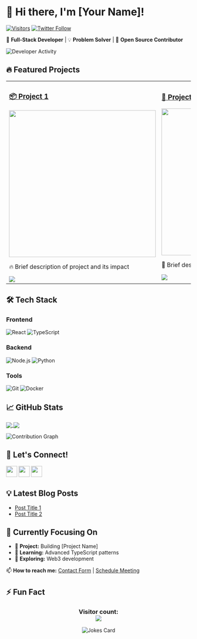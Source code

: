 # 👋 Hi there, I'm [Your Name]! 

[![Visitors](https://api.visitorbadge.io/api/visitors?path=https%3A%2F%2Fgithub.com%2F{username}%2F{username}&label=VISITORS&labelColor=%23555555&countColor=%23ffffff)](https://visitorbadge.io/status?path=https%3A%2F%2Fgithub.com%2F{username})
[![Twitter Follow](https://img.shields.io/twitter/follow/{handle}?style=social)](https://twitter.com/{handle})

🎯 **Full-Stack Developer** | 💡 **Problem Solver** | 🚀 **Open Source Contributor**

![Developer Activity](https://media.giphy.com/media/ZVik7pBtu9dNS/giphy.gif) <!-- Replace with relevant GIF -->

## 🔥 **Featured Projects**

<table>
  <tr>
    <td width="50%">
      <h3><a href="PROJECT_URL">📦 Project 1</a></h3>
      <img src="PROJECT_BANNER_URL" width="400">
      <p>🔥 Brief description of project and its impact</p>
      <img src="https://img.shields.io/badge/Tech-React-informational?style=flat&logo=react&logoColor=61DAFB&color=2D333B">
    </td>
    <td width="50%">
      <h3><a href="PROJECT_URL">🚀 Project 2</a></h3>
      <img src="PROJECT_BANNER_URL" width="400">
      <p>🌟 Brief description of project and key features</p>
      <img src="https://img.shields.io/badge/Tech-Node.js-success?style=flat&logo=node.js&logoColor=339933&color=2D333B">
    </td>
  </tr>
</table>

## 🛠️ **Tech Stack**

### **Frontend**
![React](https://img.shields.io/badge/-React-61DAFB?logo=react&logoColor=white)
![TypeScript](https://img.shields.io/badge/-TypeScript-3178C6?logo=typescript&logoColor=white)

### **Backend**
![Node.js](https://img.shields.io/badge/-Node.js-339933?logo=node.js&logoColor=white)
![Python](https://img.shields.io/badge/-Python-3776AB?logo=python&logoColor=white)

### **Tools**
![Git](https://img.shields.io/badge/-Git-F05032?logo=git&logoColor=white)
![Docker](https://img.shields.io/badge/-Docker-2496ED?logo=docker&logoColor=white)

## 📈 **GitHub Stats**

<!-- GitHub Readme Stats -->
<a href="https://github.com/anuraghazra/github-readme-stats">
  <img align="center" src="https://github-readme-stats.vercel.app/api?username={username}&show_icons=true&theme=dark&hide_border=true" />
</a>
<a href="https://github.com/anuraghazra/github-readme-stats">
  <img align="center" src="https://github-readme-stats.vercel.app/api/top-langs/?username={username}&layout=compact&theme=dark&hide_border=true" />
</a>

![Contribution Graph](https://github-readme-activity-graph.vercel.app/graph?username={username}&theme=react-dark&hide_border=true)

## 🤝 **Let's Connect!**

[<img src="https://img.shields.io/badge/LinkedIn-0A66C2?logo=linkedin&logoColor=white" height="30">](LINKEDIN_URL)
[<img src="https://img.shields.io/badge/DEV Community-0A0A0A?logo=dev.to&logoColor=white" height="30">](DEV_URL)
[<img src="https://img.shields.io/badge/Email-EA4335?logo=gmail&logoColor=white" height="30">](mailto:EMAIL)

## 💡 **Latest Blog Posts**

<!-- BLOG-POST-LIST:START -->
- [Post Title 1](BLOG_URL)
- [Post Title 2](BLOG_URL)
<!-- BLOG-POST-LIST:END -->

## 🎯 **Currently Focusing On**

- 🔭 **Project:** Building [Project Name]
- 🌱 **Learning:** Advanced TypeScript patterns
- 🤔 **Exploring:** Web3 development

📫 **How to reach me:** [Contact Form](CONTACT_FORM_URL) | [Schedule Meeting](CALENDLY_LINK)

## ⚡ **Fun Fact**

<!-- Random emoji generator -->
<h3 align="center"> 
  Visitor count: <br>
  <img src="https://profile-counter.glitch.me/{username}/count.svg" />
</h3>

<p align="center">
  <img src="https://readme-jokes.vercel.app/api?hideBorder&theme=dark" alt="Jokes Card" />
</p>
